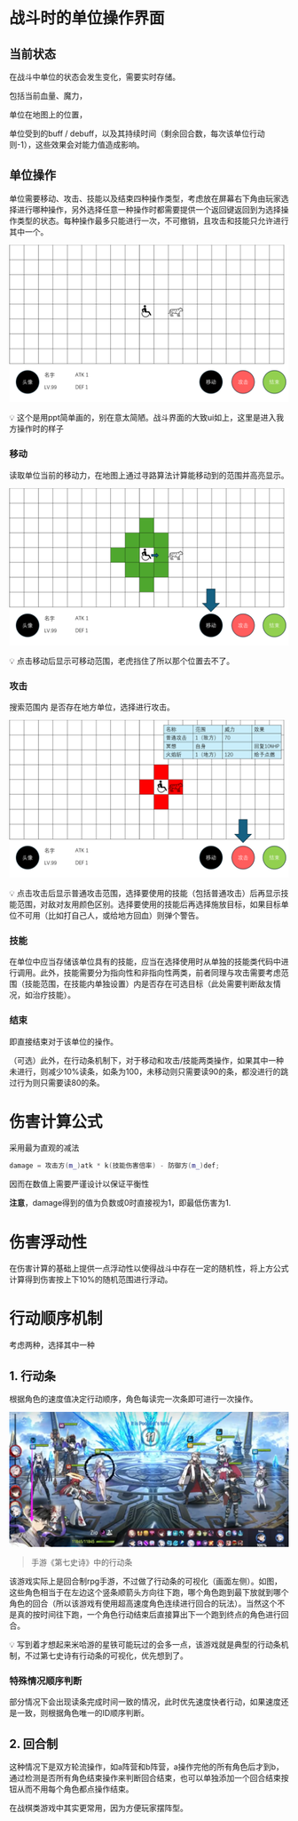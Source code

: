 # 战斗时的单位操作界面

## 当前状态

在战斗中单位的状态会发生变化，需要实时存储。

包括当前血量、魔力，

单位在地图上的位置，

单位受到的buff / debuff，以及其持续时间（剩余回合数，每次该单位行动则-1），这些效果会对能力值造成影响。

## 单位操作

单位需要移动、攻击、技能以及结束四种操作类型，考虑放在屏幕右下角由玩家选择进行哪种操作，另外选择任意一种操作时都需要提供一个返回键返回到为选择操作类型的状态。每种操作最多只能进行一次，不可撤销，且攻击和技能只允许进行其中一个。

![Untitled](https://github.com/Embraccce/Wisdom-and-Valor-Three-Kingdoms/blob/main/Game%20Design/%E5%9B%BE%E5%BA%93/Untitled%204.png?raw=true)

<aside>
💡 这个是用ppt简单画的，别在意太简陋。战斗界面的大致ui如上，这里是进入我方操作时的样子

</aside>

### 移动

读取单位当前的移动力，在地图上通过寻路算法计算能移动到的范围并高亮显示。  

![Untitled](https://github.com/Embraccce/Wisdom-and-Valor-Three-Kingdoms/blob/main/Game%20Design/%E5%9B%BE%E5%BA%93/Untitled%201%202.png?raw=true)

<aside>
💡 点击移动后显示可移动范围，老虎挡住了所以那个位置去不了。

</aside>

### 攻击

搜索范围内 是否存在地方单位，选择进行攻击。

![Untitled](https://github.com/Embraccce/Wisdom-and-Valor-Three-Kingdoms/blob/main/Game%20Design/%E5%9B%BE%E5%BA%93/Untitled%202%202.png?raw=true)

<aside>
💡 点击攻击后显示普通攻击范围，选择要使用的技能（包括普通攻击）后再显示技能范围，对敌对友用颜色区别。选择要使用的技能后再选择施放目标，如果目标单位不可用（比如打自己人，或给地方回血）则弹个警告。

</aside>

### 技能

在单位中应当存储该单位具有的技能，应当在选择使用时从单独的技能类代码中进行调用。此外，技能需要分为指向性和非指向性两类，前者同理与攻击需要考虑范围（技能范围，在技能内单独设置）内是否存在可选目标（此处需要判断敌友情况，如治疗技能）。

### 结束

即直接结束对于该单位的操作。

（可选）此外，在行动条机制下，对于移动和攻击/技能两类操作，如果其中一种未进行，则减少10%读条，如条为100，未移动则只需要读90的条，都没进行的跳过行为则只需要读80的条。

# 伤害计算公式

采用最为直观的减法

```cpp
damage = 攻击方(m_)atk * k(技能伤害倍率) - 防御方(m_)def;
```

因而在数值上需要严谨设计以保证平衡性

**注意**，damage得到的值为负数或0时直接视为1，即最低伤害为1.

# 伤害浮动性

在伤害计算的基础上提供一点浮动性以使得战斗中存在一定的随机性，将上方公式计算得到伤害按上下10%的随机范围进行浮动。

# 行动顺序机制

考虑两种，选择其中一种

## 1. 行动条

根据角色的速度值决定行动顺序，角色每读完一次条即可进行一次操作。

![Untitled](https://github.com/Embraccce/Wisdom-and-Valor-Three-Kingdoms/blob/main/Game%20Design/%E5%9B%BE%E5%BA%93/Untitled%203%201.png?raw=true)

> 手游《第七史诗》中的行动条
> 

该游戏实际上是回合制rpg手游，不过做了行动条的可视化（画面左侧）。如图，这些角色相当于在左边这个竖条顺箭头方向往下跑，哪个角色跑到最下放就到哪个角色的回合（所以该游戏有使用超高速度角色连续进行回合的玩法）。当然这个不是真的按时间往下跑，一个角色行动结束后直接算出下一个跑到终点的角色进行回合。

<aside>
💡 写到着才想起来米哈游的星铁可能玩过的会多一点，该游戏就是典型的行动条机制，不过第七史诗有行动条的可视化，优先想到了。

</aside>

### 特殊情况顺序判断

部分情况下会出现读条完成时间一致的情况，此时优先速度快者行动，如果速度还是一致，则根据角色唯一的ID顺序判断。

## 2. 回合制

这种情况下是双方轮流操作，如a阵营和b阵营，a操作完他的所有角色后才到b，通过检测是否所有角色结束操作来判断回合结束，也可以单独添加一个回合结束按钮从而不用每个角色都点操作结束。

在战棋类游戏中其实更常用，因为方便玩家摆阵型。
